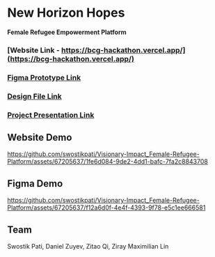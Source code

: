 # New Horizon Hopes

**Female Refugee Empowerment Platform**

### [Website Link - https://bcg-hackathon.vercel.app/](https://bcg-hackathon.vercel.app/)

### [Figma Prototype Link](https://www.figma.com/proto/GcHNSUYWymnAkG6xu0m3AM/HTG?type=design&node-id=484-2176&t=8Os70IRZTGZNOSbH-0&scaling=scale-down&page-id=0%3A1&starting-point-node-id=484%3A2176&show-proto-sidebar=1)

### [Design File Link](https://www.figma.com/file/GcHNSUYWymnAkG6xu0m3AM/HTG?type=design&node-id=0%3A1&mode=design&t=ggsg2mtG3INYetZN-1)

### [Project Presentation Link]()

## Website Demo

https://github.com/swostikpati/Visionary-Impact_Female-Refugee-Platform/assets/67205637/1fe6d084-9de2-4dd1-bafc-7fa2c8843708

## Figma Demo

https://github.com/swostikpati/Visionary-Impact_Female-Refugee-Platform/assets/67205637/f12a6d0f-4e4f-4393-9f78-e5c1ee666581

## Team
Swostik Pati,  Daniel Zuyev, Zitao Qi, Ziray Maximilian Lin
